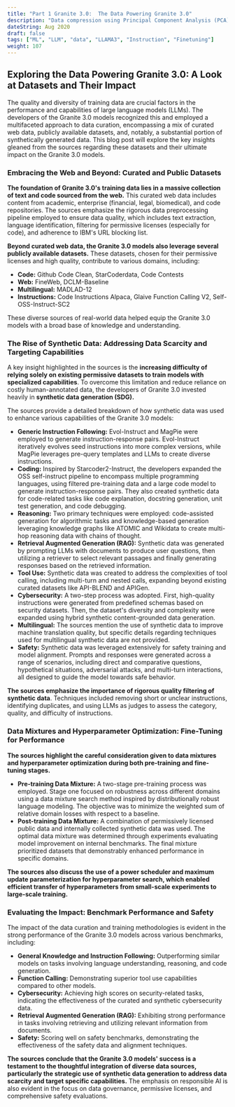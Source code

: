 ```yaml
---
title: "Part 1 Granite 3.0:  The Data Powering Granite 3.0"
description: "Data compression using Principal Component Analysis (PCA)"
dateString: Aug 2020
draft: false
tags: ["ML", "LLM", "data", "LLAMA3", "Instruction", "Finetuning"]
weight: 107
---
```


## Exploring the Data Powering Granite 3.0: A Look at Datasets and Their Impact

The quality and diversity of training data are crucial factors in the performance and capabilities of large language models (LLMs). The developers of the Granite 3.0 models recognized this and employed a multifaceted approach to data curation, encompassing a mix of curated web data, publicly available datasets, and, notably, a substantial portion of synthetically generated data. This blog post will explore the key insights gleaned from the sources regarding these datasets and their ultimate impact on the Granite 3.0 models.

### Embracing the Web and Beyond: Curated and Public Datasets

**The foundation of Granite 3.0's training data lies in a massive collection of text and code sourced from the web.** This curated web data includes content from academic, enterprise (financial, legal, biomedical), and code repositories. The sources emphasize the rigorous data preprocessing pipeline employed to ensure data quality, which includes text extraction, language identification, filtering for permissive licenses (especially for code), and adherence to IBM's URL blocking list.

**Beyond curated web data, the Granite 3.0 models also leverage several publicly available datasets.** These datasets, chosen for their permissive licenses and high quality, contribute to various domains, including:

*   **Code:** Github Code Clean, StarCoderdata, Code Contests
*   **Web:** FineWeb, DCLM-Baseline
*   **Multilingual:** MADLAD-12
*   **Instructions:** Code Instructions Alpaca, Glaive Function Calling V2, Self-OSS-Instruct-SC2

These diverse sources of real-world data helped equip the Granite 3.0 models with a broad base of knowledge and understanding. 

### The Rise of Synthetic Data: Addressing Data Scarcity and Targeting Capabilities

A key insight highlighted in the sources is the **increasing difficulty of relying solely on existing permissive datasets to train models with specialized capabilities**. To overcome this limitation and reduce reliance on costly human-annotated data, the developers of Granite 3.0 invested heavily in **synthetic data generation (SDG).**

The sources provide a detailed breakdown of how synthetic data was used to enhance various capabilities of the Granite 3.0 models:

*   **Generic Instruction Following:** Evol-Instruct and MagPie were employed to generate instruction-response pairs. Evol-Instruct iteratively evolves seed instructions into more complex versions, while MagPie leverages pre-query templates and LLMs to create diverse instructions.
*   **Coding:** Inspired by Starcoder2-Instruct, the developers expanded the OSS self-instruct pipeline to encompass multiple programming languages, using filtered pre-training data and a large code model to generate instruction-response pairs. They also created synthetic data for code-related tasks like code explanation, docstring generation, unit test generation, and code debugging. 
*   **Reasoning:** Two primary techniques were employed: code-assisted generation for algorithmic tasks and knowledge-based generation leveraging knowledge graphs like ATOMIC and Wikidata to create multi-hop reasoning data with chains of thought.
*   **Retrieval Augmented Generation (RAG):**  Synthetic data was generated by prompting LLMs with documents to produce user questions, then utilizing a retriever to select relevant passages and finally generating responses based on the retrieved information.
*   **Tool Use:** Synthetic data was created to address the complexities of tool calling, including multi-turn and nested calls, expanding beyond existing curated datasets like API-BLEND and APIGen.
*   **Cybersecurity:**  A two-step process was adopted. First, high-quality instructions were generated from predefined schemas based on security datasets. Then, the dataset's diversity and complexity were expanded using hybrid synthetic content-grounded data generation.
*   **Multilingual:**  The sources mention the use of synthetic data to improve machine translation quality, but specific details regarding techniques used for multilingual synthetic data are not provided.
*   **Safety:** Synthetic data was leveraged extensively for safety training and model alignment. Prompts and responses were generated across a range of scenarios, including direct and comparative questions, hypothetical situations, adversarial attacks, and multi-turn interactions, all designed to guide the model towards safe behavior.

**The sources emphasize the importance of rigorous quality filtering of synthetic data**. Techniques included removing short or unclear instructions, identifying duplicates, and using LLMs as judges to assess the category, quality, and difficulty of instructions.

### Data Mixtures and Hyperparameter Optimization: Fine-Tuning for Performance

**The sources highlight the careful consideration given to data mixtures and hyperparameter optimization during both pre-training and fine-tuning stages.**

*   **Pre-training Data Mixture:** A two-stage pre-training process was employed. Stage one focused on robustness across different domains using a data mixture search method inspired by distributionally robust language modeling. The objective was to minimize the weighted sum of relative domain losses with respect to a baseline.
*   **Post-training Data Mixture:** A combination of permissively licensed public data and internally collected synthetic data was used. The optimal data mixture was determined through experiments evaluating model improvement on internal benchmarks. The final mixture prioritized datasets that demonstrably enhanced performance in specific domains.

**The sources also discuss the use of a power scheduler and maximum update parameterization for hyperparameter search, which enabled efficient transfer of hyperparameters from small-scale experiments to large-scale training.**

### Evaluating the Impact: Benchmark Performance and Safety

The impact of the data curation and training methodologies is evident in the strong performance of the Granite 3.0 models across various benchmarks, including:

*   **General Knowledge and Instruction Following:** Outperforming similar models on tasks involving language understanding, reasoning, and code generation. 
*   **Function Calling:** Demonstrating superior tool use capabilities compared to other models.
*   **Cybersecurity:** Achieving high scores on security-related tasks, indicating the effectiveness of the curated and synthetic cybersecurity data.
*   **Retrieval Augmented Generation (RAG):** Exhibiting strong performance in tasks involving retrieving and utilizing relevant information from documents.
*   **Safety:**  Scoring well on safety benchmarks, demonstrating the effectiveness of the safety data and alignment techniques.

**The sources conclude that the Granite 3.0 models' success is a testament to the thoughtful integration of diverse data sources, particularly the strategic use of synthetic data generation to address data scarcity and target specific capabilities.** The emphasis on responsible AI is also evident in the focus on data governance, permissive licenses, and comprehensive safety evaluations. 
